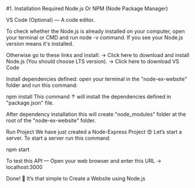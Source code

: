 #1. Installation Required
Node.js Or NPM (Node Package Manager)

VS Code (Optional) — A code editor.

To check whether the Node.js is already installed on your computer, open your terminal or CMD and run node -v command. If you see your Node.js version means it's installed.

Otherwise go to these links and install: → Click here to download and install Node.js (You should choose LTS version). → Click here to download VS Code

Install dependencies defined:
open your terminal in the "node-ex-website" folder and run this command:

npm install
This command ↑ will install the dependencies defined in "package.json" file. 

After dependency installation this will create "node_modules" folder at the root of the "node-ex-website" folder.

Run Project
We have just created a Node-Express Project 😍 Let’s start a server. To start a server run this command:

npm start

To test this API — Open your web browser and enter this URL → localhost:3000

Done! 🤩 It’s that simple to Create a Website using Node.js

